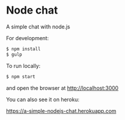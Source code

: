 # Node chat

A simple chat with node.js

For development:

```sh
$ npm install
$ gulp
```


To run locally:

```sh
$ npm start
```

and open the browser at <http://localhost:3000>


You can also see it on heroku: 

<https://a-simple-nodejs-chat.herokuapp.com>	